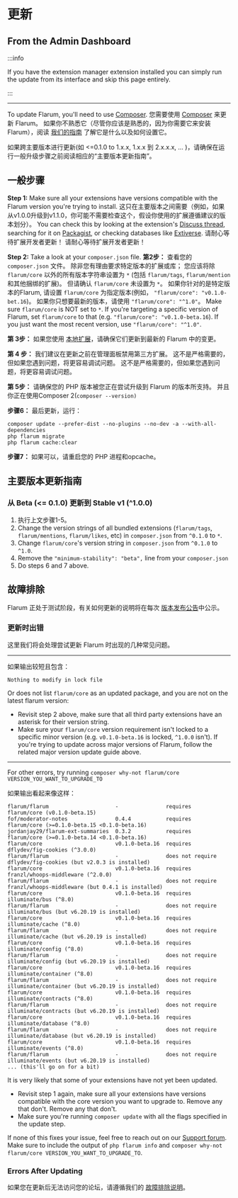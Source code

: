 # 更新

## From the Admin Dashboard

:::info

If you have the extension manager extension installed you can simply run the update from its interface and skip this page entirely.

:::

---

To update Flarum, you'll need to use [Composer](https://getcomposer.org). 您需要使用 [Composer](https://getcomposer.org) 来更新 Flarum。 如果你不熟悉它（尽管你应该是熟悉的，因为你需要它来安装Flarum），阅读 [我们的指南](composer.md) 了解它是什么以及如何设置它。

如果跨主要版本进行更新(如 <=0.1.0 to 1.x.x, 1.x.x 到 2.x.x.x, ... )，请确保在运行一般升级步骤之前阅读相应的“主要版本更新指南”。

## 一般步骤

**Step 1:** Make sure all your extensions have versions compatible with the Flarum version you're trying to install. 这只在主要版本之间需要（例如，如果从v1.0.0升级到v1.1.0，你可能不需要检查这个，假设你使用的扩展遵循建议的版本划分）。 You can check this by looking at the extension's [Discuss thread](https://discuss.flarum.org/t/extensions), searching for it on [Packagist](http://packagist.org/), or checking databases like [Extiverse](https://extiverse.com). 请耐心等待扩展开发者更新！ 请耐心等待扩展开发者更新！

**Step 2:** Take a look at your `composer.json` file. **第2步：** 查看您的 `composer.json` 文件。 除非您有理由要求特定版本的扩展或库； 您应该将除 `flarum/core` 以外的所有版本字符串设置为 `*` (包括 `flarum/tags`, `flarum/mention`和其他捆绑的扩展)。 但请确认 `flarum/core` 未设置为 `*`。 如果你针对的是特定版本的Flarum, 请设置 `flarum/core` 为指定版本(例如， `"flarum/core": "v0.1.0-bet.16`)。 如果你只想要最新的版本，请使用 `"flarum/core": "^1.0"`。 Make sure `flarum/core` is NOT set to `*`. If you're targeting a specific version of Flarum, set `flarum/core` to that (e.g. `"flarum/core": "v0.1.0-beta.16`). If you just want the most recent version, use `"flarum/core": "^1.0"`.

**第 3步：** 如果您使用 [本地扩展](extenders.md)，请确保它们更新到最新的 Flarum 中的变更。

**第 4 步：** 我们建议在更新之前在管理面板禁用第三方扩展。 这不是严格需要的，但如果您遇到问题，将更容易调试问题。 这不是严格需要的，但如果您遇到问题，将更容易调试问题。

**第 5步：** 请确保您的 PHP 版本被您正在尝试升级到 Flarum 的版本所支持。 并且你正在使用Composer 2(`composer --version)`

**步骤6：** 最后更新，运行：

```
composer update --prefer-dist --no-plugins --no-dev -a --with-all-dependencies
php flarum migrate
php flarum cache:clear
```

**步骤7：** 如果可以，请重启您的 PHP 进程和opcache。

## 主要版本更新指南

### 从 Beta (<= 0.1.0) 更新到 Stable v1 (^1.0.0)

1. 执行上文步骤1-5。
2. Change the version strings of all bundled extensions (`flarum/tags`, `flarum/mentions`, `flarum/likes`, etc) in `composer.json` from `^0.1.0` to `*`.
3. Change `flarum/core`'s version string in `composer.json` from `^0.1.0` to `^1.0`.
4. Remove the `"minimum-stability": "beta",` line from your `composer.json`
5. Do steps 6 and 7 above.

## 故障排除

Flarum 正处于测试阶段，有关如何更新的说明将在每次 <a href="https://discuss.flarum.org/t/blog?sort=newest">版本发布公告</a>中公示。

### 更新时出错

这里我们将会处理尝试更新 Flarum 时出现的几种常见问题。

---

如果输出较短且包含：

```
Nothing to modify in lock file
```

Or does not list `flarum/core` as an updated package, and you are not on the latest flarum version:

- Revisit step 2 above, make sure that all third party extensions have an asterisk for their version string.
- Make sure your `flarum/core` version requirement isn't locked to a specific minor version (e.g. `v0.1.0-beta.16` is locked, `^1.0.0` isn't). If you're trying to update across major versions of Flarum, follow the related major version update guide above.

---

For other errors, try running `composer why-not flarum/core VERSION_YOU_WANT_TO_UPGRADE_TO`

如果输出看起来像这样：

```
flarum/flarum                     -               requires          flarum/core (v0.1.0-beta.15)
fof/moderator-notes               0.4.4           requires          flarum/core (>=0.1.0-beta.15 <0.1.0-beta.16)
jordanjay29/flarum-ext-summaries  0.3.2           requires          flarum/core (>=0.1.0-beta.14 <0.1.0-beta.16)
flarum/core                       v0.1.0-beta.16  requires          dflydev/fig-cookies (^3.0.0)
flarum/flarum                     -               does not require  dflydev/fig-cookies (but v2.0.3 is installed)
flarum/core                       v0.1.0-beta.16  requires          franzl/whoops-middleware (^2.0.0)
flarum/flarum                     -               does not require  franzl/whoops-middleware (but 0.4.1 is installed)
flarum/core                       v0.1.0-beta.16  requires          illuminate/bus (^8.0)
flarum/flarum                     -               does not require  illuminate/bus (but v6.20.19 is installed)
flarum/core                       v0.1.0-beta.16  requires          illuminate/cache (^8.0)
flarum/flarum                     -               does not require  illuminate/cache (but v6.20.19 is installed)
flarum/core                       v0.1.0-beta.16  requires          illuminate/config (^8.0)
flarum/flarum                     -               does not require  illuminate/config (but v6.20.19 is installed)
flarum/core                       v0.1.0-beta.16  requires          illuminate/container (^8.0)
flarum/flarum                     -               does not require  illuminate/container (but v6.20.19 is installed)
flarum/core                       v0.1.0-beta.16  requires          illuminate/contracts (^8.0)
flarum/flarum                     -               does not require  illuminate/contracts (but v6.20.19 is installed)
flarum/core                       v0.1.0-beta.16  requires          illuminate/database (^8.0)
flarum/flarum                     -               does not require  illuminate/database (but v6.20.19 is installed)
flarum/core                       v0.1.0-beta.16  requires          illuminate/events (^8.0)
flarum/flarum                     -               does not require  illuminate/events (but v6.20.19 is installed)
... (this'll go on for a bit)
```

It is very likely that some of your extensions have not yet been updated.

- Revisit step 1 again, make sure all your extensions have versions compatible with the core version you want to upgrade to. Remove any that don't. Remove any that don't.
- Make sure you're running `composer update` with all the flags specified in the update step.

If none of this fixes your issue, feel free to reach out on our [Support forum](https://discuss.flarum.org/t/support). Make sure to include the output of `php flarum info` and `composer why-not flarum/core VERSION_YOU_WANT_TO_UPGRADE_TO`.

### Errors After Updating

如果您在更新后无法访问您的论坛，请遵循我们的 [故障排除说明](troubleshoot.md)。
